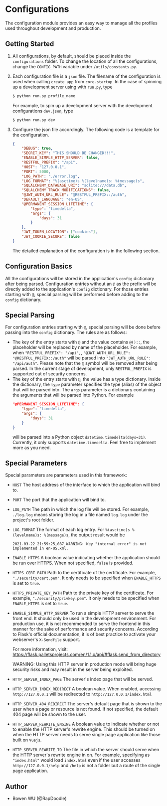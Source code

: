 # Configurations

The configuration module provides an easy way to manage all the profiles used throughout development and production.

## Getting Started
1. All configurations, by default, should be placed inside the `configurations` folder. To change the location of all the configurations, change the `CONFIG_PATH` variable under `/utils/constants.py`.

1. Each configuration file is a `json` file. The filename of the configuration is used when calling `create_app` from `core.startup`. In the case of spinning up a development server using with `run.py`, type
    ```bash
    $ python run.py profile_name
    ```
    For example, to spin up a development server with the development configurations `dev.json`, type
    ```bash
    $ python run.py dev
    ```

1. Configure the json file accordingly. The following code is a template for the configuration.
    ```json
    {
        "DEBUG": true,
        "SECRET_KEY": "THIS SHOULD BE CHANGED!!!",
        "ENABLE_SIMPLE_HTTP_SERVER": false,
        "RESTFUL_PREFIX": "/api",
        "HOST": "127.0.0.1",
        "PORT": 5000,
        "LOG_PATH": "./error.log",
        "LOG_FORMAT": "%(asctime)s %(levelname)s: %(message)s",
        "SQLALCHEMY_DATABASE_URI": "sqlite:///data.db",
        "SQLALCHEMY_TRACK_MODIFICATIONS": false,
        "@JWT_AUTH_URL_RULE": "@RESTFUL_PREFIX::/auth",
        "DEFAULT_LANGUAGE": "en-US",
        "@PERMANENT_SESSION_LIFETIME": {
            "type": "timedelta",
            "args": {
                "days": 31
            }
        },
        "JWT_TOKEN_LOCATION": ["cookies"],
        "JWT_COOKIE_SECURE": false
    }
    ```
    The detailed explanation of the configuration is in the following section.

## Configuration Basics

All the configurations will be stored in the application's `config` dictionary after being parsed. Configuration entries without an `@` as the prefix will be directly added to the application's `config` dictionary. For those entries starting with `@`, special parsing will be performed before adding to the `config` dictionary.

## Special Parsing

For configuration entries starting with `@`, special parsing will be done before passing into the `config` dictionary. The rules are as follows:

- The key of the entry starts with `@` and the value contains `@()::`, the placeholder will be replaced by name of the placeholder. For example, when `"RESTFUL_PREFIX": "/api",`, `"@JWT_AUTH_URL_RULE": "@RESTFUL_PREFIX::/auth"` will be parsed into `"JWT_AUTH_URL_RULE": "/api/auth"`. Please note that the `@` symbol will be removed after being parsed. In the current stage of development, only `RESTFUL_PREFIX` is supported out of security concerns.
- The key of the entry starts with `@`, the value has a type dictionary. Inside the dictionary, the `type` parameter specifies the type (alias) of the object that will be parsed into. The `args` parameter is a dictionary containing the arguments that will be parsed into Python. For example
    ```json
    "@PERMANENT_SESSION_LIFETIME": {
        "type": "timedelta",
        "args": {
            "days": 31
        }
    }
    ```
    will be parsed into a Python object `datetime.timedelta(days=31)`. Currently, it only supports `datetime.timedelta`. Feel free to implement more as you need.

## Special Parameters

Special parameters are parameters used in this framework:

- `HOST`
    The host address of the interface to which the application will bind to.

- `PORT`
    The port that the application will bind to.

- `LOG_PATH`
    The path in which the log file will be stored. For example, `./log.log` means storing the log in a file named `log.log` under the project's root folder.

- `LOG_FORMAT`
    The format of each log entry. For `%(asctime)s %(levelname)s: %(message)s`, the output result would be
    ```
    2021-03-22 21:59:25,087 WARNING: Key "internal_error" is not implemented in en-US.xml.
    ```

- `ENABLE_HTTPS`
    A boolean value indicating whether the application should be run over HTTPS. When not specified, `false` is provided.
- `HTTPS_CERT_PATH`
    Path to the certificate of the certificate. For example, `"./security/cert.pem"`. It only needs to be specified when `ENABLE_HTTPS` is set to `true`.
- `HTTPS_PRIVATE_KEY_PATH`
    Path to the private key of the certificate. For example, `"./security/privkey.pem"`. It only needs to be specified when `ENABLE_HTTPS` is set to `true`.

- `ENABLE_SIMPLE_HTTP_SERVER`
    To run a simple HTTP server to serve the front end. It should only be used in the development environment. For production use, it is not recommended to serve the frontend in this manner for the sake of performance and security concerns. According to Flask's official documentation, it is of best practice to activate your webserver's `X-Sendfile` support.

    For more information, visit:
    https://flask.palletsprojects.com/en/1.1.x/api/#flask.send_from_directory

    WARNING:
        Using this HTTP server in production mode will bring huge
        security risks and may result in the server being exploited.

- `HTTP_SERVER_INDEX_PAGE`
    The server's index page that will be served.

- `HTTP_SERVER_INDEX_REDIRECT`
    A boolean value. When enabled, accessing `http://127.0.0.1` will be redirected to `http://127.0.0.1/index.html`
    
- `HTTP_SERVER_404_REDIRECT`
    The server's default page that is shown to the user when a page or resource is not found. If not specified, the default 404 page will be shown to the user.

- `HTTP_SERVER_REWRITE_ENGINE`
    A boolean value to indicate whether or not to enable the HTTP server's rewrite engine. This should be turned on when the HTTP server needs to serve single page application like those built on `Vuejs`.

- `HTTP_SERVER_REWRITE_TO`
    The file in which the server should serve when the HTTP server's rewrite engine in on. For example, specifying as `"index.html"` would load `index.html` even if the user accesses `http://127.0.0.1/help` and `/help` is not a folder but a route of the single page application.

## Author
- Bowen WU (@RapDoodle)